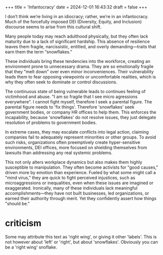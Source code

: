 +++
title = 'Infantocracy'
date = 2024-12-01 16:43:32
draft = false
+++

I don’t think we’re living in an idiocracy; rather, we’re in an infantocracy. Much of the forcefully imposed DEI (Diversity, Equity, and Inclusion) discourse seems to arise from this cultural shift.

Many people today may reach adulthood physically, but they often lack maturity due to a lack of significant hardship. This absence of resilience leaves them fragile, narcissistic, entitled, and overly demanding—traits that earn them the term “snowflakes.”

These individuals bring these tendencies into the workforce, creating an environment prone to unnecessary drama. They are so emotionally fragile that they "melt down" over even minor inconveniences. Their vulnerability leads them to fear opposing viewpoints or uncomfortable realities, which is why they often seek to dominate or control discussions.

The continuous state of being vulnerable leads to continues feeling of victimhood and abuse. "I am so fragile that I see micro agressions everywhere". I cannot fight myself, therefore I seek a parental figure. The parental figure needs to 'fix things'. Therefore 'snowflakes' seek government bodies, or company HR offices to help them. This enforces the incapability, because 'snowflakes' do not resolve issues, they just delegate resolution of problems to government bodies.

In extreme cases, they may escalate conflicts into legal action, claiming companies fail to adequately represent minorities or other groups. To avoid such risks, organizations often preemptively create hyper-sensitive environments, DEI offices, more focused on shielding themselves from lawsuits than addressing any real systemic problems.

This not only alters workplace dynamics but also makes them highly susceptible to manipulation. They often become activists for "good causes," driven more by emotion than experience. Fueled by what some might call a "mind virus," they are quick to fight perceived injustices, such as microaggressions or inequalities, even when these issues are imagined or exaggerated. Ironically, many of these individuals lack meaningful accomplishments—they have not built businesses, led organizations, or earned their authority through merit. Yet they confidently assert how things "should be."

# criticism

Some may attribute this text as 'right wing', or giving it other 'labels'. This is not however about 'left' or 'right', but about 'snowflakes'. Obviously you can be a 'right wing' snoflake.
